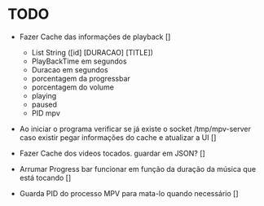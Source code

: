 # TODO
  * Fazer Cache das informações de playback []
    * List String ([id] [DURACAO] [TITLE])
    * PlayBackTime em segundos 
    * Duracao em segundos
    * porcentagem da progressbar
    * porcentagem do volume
    * playing
    * paused
    * PID mpv

  * Ao iniciar o programa verificar se já existe o socket /tmp/mpv-server caso existir pegar informações do cache e atualizar a UI []
  * Fazer Cache dos videos tocados.  guardar em JSON? []
  * Arrumar Progress bar funcionar em função da duração da música que está tocando []
  * Guarda PID do processo MPV para mata-lo quando necessário []

  
